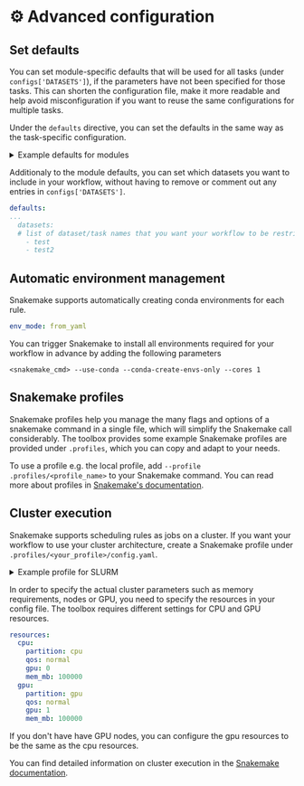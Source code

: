 # ⚙️ Advanced configuration
<a name="advanced-configuration"></a>

## Set defaults

You can set module-specific defaults that will be used for all tasks (under `configs['DATASETS']`), if the parameters have not been specified for those tasks.
This can shorten the configuration file, make it more readable and help avoid misconfiguration if you want to reuse the same configurations for multiple tasks.

Under the `defaults` directive, you can set the defaults in the same way as the task-specific configuration.

<details>
  <summary>Example defaults for modules</summary>

  ```yaml
  defaults:
    preprocessing:
      highly_variable_genes:
        n_top_genes: 2000
      pca:
        n_comps: 50
      assemble:
        - normalize
        - highly_variable_genes
        - pca
    integration:
      raw_counts: raw/X
      norm_counts: X
      batch: batch
      methods:
        unintegrated:
        scanorama:
          batch_size: 100
        scvi:
          max_epochs: 10
          early_stopping: true
    metrics:
      unintegrated: layers/norm_counts
      batch: batch
      label: bulk_labels
      methods:
        - nmi
        - graph_connectivity
  ```

</details>

Additionaly to the module defaults, you can set which datasets you want to include in your workflow, without having to remove or comment out any entries in `configs['DATASETS']`.

```yaml
defaults:
...
  datasets:
  # list of dataset/task names that you want your workflow to be restricted to
    - test
    - test2
```


## Automatic environment management
Snakemake supports automatically creating conda environments for each rule.

```yaml
env_mode: from_yaml
```

You can trigger Snakemake to install all environments required for your workflow in advance by adding the following parameters

```
<snakemake_cmd> --use-conda --conda-create-envs-only --cores 1
```

## Snakemake profiles

Snakemake profiles help you manage the many flags and options of a snakemake command in a single file, which will simplify the Snakemake call considerably.
The toolbox provides some example Snakemake profiles are provided under `.profiles`, which you can copy and adapt to your needs.

To use a profile e.g. the local profile, add `--profile .profiles/<profile_name>` to your Snakemake command.
You can read more about profiles in [Snakemake's documentation](https://snakemake.readthedocs.io/en/v7.31.1/executing/cli.html#profiles).

## Cluster execution

Snakemake supports scheduling rules as jobs on a cluster.
If you want your workflow to use your cluster architecture, create a Snakemake profile under `.profiles/<your_profile>/config.yaml`.

<details>
  <summary>Example profile for SLURM</summary>

  Adapted from https://github.com/jdblischak/smk-simple-slurm
  ```yaml
  cluster:
    mkdir -p logs/{rule} &&
    sbatch
      --partition={resources.partition}
      --qos={resources.qos}
      --gres=gpu:{resources.gpu}
      --cpus-per-task={threads}
      --mem={resources.mem_mb}
      --job-name={rule}
      --output=logs/%j-{rule}.out
      --parsable
  default-resources:
    - partition=cpu
    - qos=normal
    - gpu=0
    - mem_mb=90000
    - disk_mb=20000
  restart-times: 0
  max-jobs-per-second: 10
  max-status-checks-per-second: 1
  local-cores: 1
  latency-wait: 30
  jobs: 20
  keep-going: True
  rerun-incomplete: True
  printshellcmds: True
  scheduler: ilp
  use-conda: True
  cluster-cancel: scancel
  rerun-triggers:
    - mtime
    - params
    - input
    - software-env
    - code
  show-failed-logs: True
  ```
</details>

In order to specify the actual cluster parameters such as memory requirements, nodes or GPU, you need to specify the resources in your config file.
The toolbox requires different settings for CPU and GPU resources.

```yaml
resources:
  cpu:
    partition: cpu
    qos: normal
    gpu: 0
    mem_mb: 100000
  gpu:
    partition: gpu
    qos: normal
    gpu: 1
    mem_mb: 100000
```

If you don't have have GPU nodes, you can configure the gpu resources to be the same as the cpu resources.

You can find detailed information on cluster execution in the [Snakemake documentation](https://snakemake.readthedocs.io/en/v7.31.1/executing/cluster.html).
